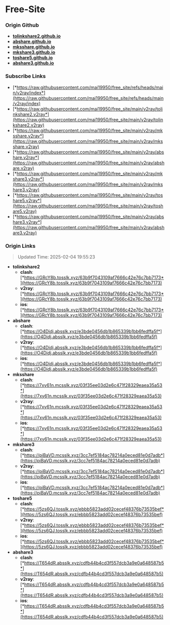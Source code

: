 # Free-Site

### Origin Github

- [**tolinkshare2.github.io**](https://github.com/tolinkshare2/tolinkshare2.github.io)
- [**abshare.github.io**](https://github.com/abshare/abshare.github.io)
- [**mksshare.github.io**](https://github.com/mksshare/mksshare.github.io)
- [**mkshare3.github.io**](https://github.com/mkshare3/mkshare3.github.io)
- [**toshare5.github.io**](https://github.com/toshare5/toshare5.github.io)
- [**abshare3.github.io**](https://github.com/abshare3/abshare3.github.io)

### Subscribe Links

- [*https://raw.githubusercontent.com/mai19950/free_site/refs/heads/main/v2ray/index*](https://raw.githubusercontent.com/mai19950/free_site/refs/heads/main/v2ray/index)
- [*https://raw.githubusercontent.com/mai19950/free_site/main/v2ray/tolinkshare2.v2ray*](https://raw.githubusercontent.com/mai19950/free_site/main/v2ray/tolinkshare2.v2ray)
- [*https://raw.githubusercontent.com/mai19950/free_site/main/v2ray/mksshare.v2ray*](https://raw.githubusercontent.com/mai19950/free_site/main/v2ray/mksshare.v2ray)
- [*https://raw.githubusercontent.com/mai19950/free_site/main/v2ray/abshare.v2ray*](https://raw.githubusercontent.com/mai19950/free_site/main/v2ray/abshare.v2ray)
- [*https://raw.githubusercontent.com/mai19950/free_site/main/v2ray/mkshare3.v2ray*](https://raw.githubusercontent.com/mai19950/free_site/main/v2ray/mkshare3.v2ray)
- [*https://raw.githubusercontent.com/mai19950/free_site/main/v2ray/toshare5.v2ray*](https://raw.githubusercontent.com/mai19950/free_site/main/v2ray/toshare5.v2ray)
- [*https://raw.githubusercontent.com/mai19950/free_site/main/v2ray/abshare3.v2ray*](https://raw.githubusercontent.com/mai19950/free_site/main/v2ray/abshare3.v2ray)

### Origin Links

> Updated Time: 2025-02-04 19:55:23

- **tolinkshare2**
  - **clash**: [*https://GRcY8b.tosslk.xyz/63b9f7043109af7666c42e76c7bb7173*](https://GRcY8b.tosslk.xyz/63b9f7043109af7666c42e76c7bb7173)
  - **v2ray**: [*https://GRcY8b.tosslk.xyz/63b9f7043109af7666c42e76c7bb7173*](https://GRcY8b.tosslk.xyz/63b9f7043109af7666c42e76c7bb7173)
  - **ios**: [*https://GRcY8b.tosslk.xyz/63b9f7043109af7666c42e76c7bb7173*](https://GRcY8b.tosslk.xyz/63b9f7043109af7666c42e76c7bb7173)
- **abshare**
  - **clash**: [*https://O4Didj.absslk.xyz/e3bde0456db1b865339b1bb6fedffa5f*](https://O4Didj.absslk.xyz/e3bde0456db1b865339b1bb6fedffa5f)
  - **v2ray**: [*https://O4Didj.absslk.xyz/e3bde0456db1b865339b1bb6fedffa5f*](https://O4Didj.absslk.xyz/e3bde0456db1b865339b1bb6fedffa5f)
  - **ios**: [*https://O4Didj.absslk.xyz/e3bde0456db1b865339b1bb6fedffa5f*](https://O4Didj.absslk.xyz/e3bde0456db1b865339b1bb6fedffa5f)
- **mksshare**
  - **clash**: [*https://7xy61n.mcsslk.xyz/03f35ee03d2e6c471f28329eaea35a53*](https://7xy61n.mcsslk.xyz/03f35ee03d2e6c471f28329eaea35a53)
  - **v2ray**: [*https://7xy61n.mcsslk.xyz/03f35ee03d2e6c471f28329eaea35a53*](https://7xy61n.mcsslk.xyz/03f35ee03d2e6c471f28329eaea35a53)
  - **ios**: [*https://7xy61n.mcsslk.xyz/03f35ee03d2e6c471f28329eaea35a53*](https://7xy61n.mcsslk.xyz/03f35ee03d2e6c471f28329eaea35a53)
- **mkshare3**
  - **clash**: [*https://piBaVD.mcsslk.xyz/3cc7ef5184ac78214a0eced81e0d7adb*](https://piBaVD.mcsslk.xyz/3cc7ef5184ac78214a0eced81e0d7adb)
  - **v2ray**: [*https://piBaVD.mcsslk.xyz/3cc7ef5184ac78214a0eced81e0d7adb*](https://piBaVD.mcsslk.xyz/3cc7ef5184ac78214a0eced81e0d7adb)
  - **ios**: [*https://piBaVD.mcsslk.xyz/3cc7ef5184ac78214a0eced81e0d7adb*](https://piBaVD.mcsslk.xyz/3cc7ef5184ac78214a0eced81e0d7adb)
- **toshare5**
  - **clash**: [*https://5zs6QJ.tosslk.xyz/ebbb5823add02cecef48376b73535bef*](https://5zs6QJ.tosslk.xyz/ebbb5823add02cecef48376b73535bef)
  - **v2ray**: [*https://5zs6QJ.tosslk.xyz/ebbb5823add02cecef48376b73535bef*](https://5zs6QJ.tosslk.xyz/ebbb5823add02cecef48376b73535bef)
  - **ios**: [*https://5zs6QJ.tosslk.xyz/ebbb5823add02cecef48376b73535bef*](https://5zs6QJ.tosslk.xyz/ebbb5823add02cecef48376b73535bef)
- **abshare3**
  - **clash**: [*https://T654dR.absslk.xyz/cdfb44b4cd3f557dcb3a9e0a648587b5*](https://T654dR.absslk.xyz/cdfb44b4cd3f557dcb3a9e0a648587b5)
  - **v2ray**: [*https://T654dR.absslk.xyz/cdfb44b4cd3f557dcb3a9e0a648587b5*](https://T654dR.absslk.xyz/cdfb44b4cd3f557dcb3a9e0a648587b5)
  - **ios**: [*https://T654dR.absslk.xyz/cdfb44b4cd3f557dcb3a9e0a648587b5*](https://T654dR.absslk.xyz/cdfb44b4cd3f557dcb3a9e0a648587b5)
